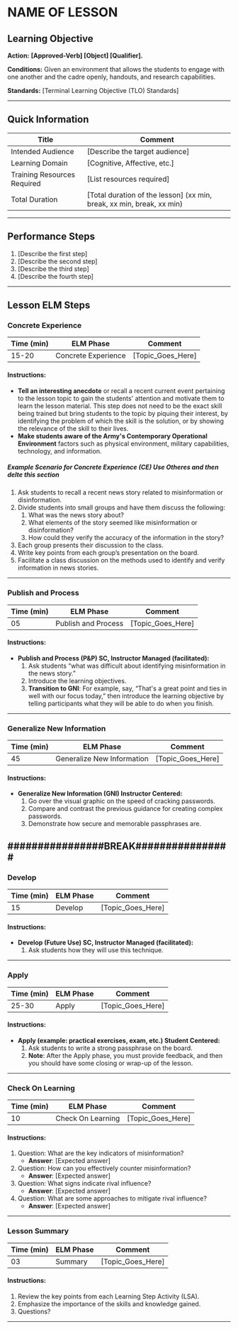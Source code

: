 # NAME OF LESSON
## Learning Objective
 **Action:** __[Approved-Verb] [Object] [Qualifier].__

 **Conditions:** 
Given an environment that allows the students to engage with one another and the cadre openly, handouts, and research capabilities.

 **Standards:** 
[Terminal Learning Objective (TLO) Standards]

---

## Quick Information
| Title                       | Comment                          |
| --------------------------- | -------------------------------- |
| Intended Audience           | [Describe the target audience]   |
| Learning Domain             | [Cognitive, Affective, etc.]     |
| Training Resources Required | [List resources required]        |
| Total Duration              | [Total duration of the lesson] (xx min, break, xx min, break, xx min)   |

---

## Performance Steps
1. [Describe the first step]
2. [Describe the second step]
3. [Describe the third step]
4. [Describe the fourth step]

---

## Lesson ELM Steps

### Concrete Experience
| Time (min) | ELM Phase            | Comment                     |
| ---------- | -------------------- | --------------------------- |
| 15-20          | Concrete Experience  | [Topic_Goes_Here]           |

#### Instructions:
- **Tell an interesting anecdote** or recall a recent current event pertaining to the lesson topic to gain the students' attention and motivate them to learn the lesson material. This step does not need to be the exact skill being trained but bring students to the topic by piquing their interest, by identifying the problem of which the skill is the solution, or by showing the relevance of the skill to their lives.
- **Make students aware of the Army's Contemporary Operational Environment** factors such as physical environment, military capabilities, technology, and information.

##### Example Scenario for Concrete Experience (CE) Use Otheres and then delte this section
1. Ask students to recall a recent news story related to misinformation or disinformation.
2. Divide students into small groups and have them discuss the following:
    1. What was the news story about?
    2. What elements of the story seemed like misinformation or disinformation?
    3. How could they verify the accuracy of the information in the story?
3. Each group presents their discussion to the class.
4. Write key points from each group’s presentation on the board.
5. Facilitate a class discussion on the methods used to identify and verify information in news stories.

---

### Publish and Process
| Time (min) | ELM Phase            | Comment                     |
| ---------- | -------------------- | --------------------------- |
| 05         | Publish and Process  | [Topic_Goes_Here]           |

#### Instructions:
- **Publish and Process (P&P) SC, Instructor Managed (facilitated):**
    1. Ask students “what was difficult about identifying misinformation in the news story.”
    2. Introduce the learning objectives.
    3. **Transition to GNI**: For example, say, “That's a great point and ties in well with our focus today,” then introduce the learning objective by telling participants what they will be able to do when you finish.

---

### Generalize New Information
| Time (min) | ELM Phase            | Comment                     |
| ---------- | -------------------- | --------------------------- |
| 45         | Generalize New Information | [Topic_Goes_Here] |

#### Instructions:
- **Generalize New Information (GNI) Instructor Centered:**
    1. Go over the visual graphic on the speed of cracking passwords.
    2. Compare and contrast the previous guidance for creating complex passwords.
    3. Demonstrate how secure and memorable passphrases are.

################BREAK################
---

### Develop
| Time (min) | ELM Phase            | Comment                     |
| ---------- | -------------------- | --------------------------- |
| 15         | Develop              | [Topic_Goes_Here]           |

#### Instructions:
- **Develop (Future Use) SC, Instructor Managed (facilitated):**
    1. Ask students how they will use this technique.

---

### Apply
| Time (min) | ELM Phase            | Comment                     |
| ---------- | -------------------- | --------------------------- |
| 25-30         | Apply                | [Topic_Goes_Here]           |

#### Instructions:
- **Apply (example: practical exercises, exam, etc.) Student Centered:**
    1. Ask students to write a strong passphrase on the board.
    2. **Note**: After the Apply phase, you must provide feedback, and then you should have some closing or wrap-up of the lesson.

---

### Check On Learning
| Time (min) | ELM Phase            | Comment                     |
| ---------- | -------------------- | --------------------------- |
| 10         | Check On Learning    | [Topic_Goes_Here]           |

#### Instructions:
1. Question: What are the key indicators of misinformation?
    - **Answer**: [Expected answer]
2. Question: How can you effectively counter misinformation?
    - **Answer**: [Expected answer]
3. Question: What signs indicate rival influence?
    - **Answer**: [Expected answer]
4. Question: What are some approaches to mitigate rival influence?
    - **Answer**: [Expected answer]

---

### Lesson Summary
| Time (min) | ELM Phase            | Comment                     |
| ---------- | -------------------- | --------------------------- |
| 03         | Summary              | [Topic_Goes_Here]           |

#### Instructions:
1. Review the key points from each Learning Step Activity (LSA).
2. Emphasize the importance of the skills and knowledge gained.
3. Questions?

---

